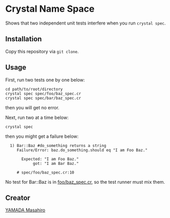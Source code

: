 # Crystal Name Space

Shows that two independent unit tests interfere when you run `crystal spec`.

## Installation

Copy this repository via `git clone`.

## Usage

First, run two tests one by one below:

``` shell
cd path/to/root/directory
crystal spec spec/foo/baz_spec.cr
crystal spec spec/bar/baz_spec.cr
```
then you will get no error.

Next, run two at a time below:

``` shell
crystal spec
```
then you might get a failure below:
```
  1) Bar::Baz #do_something returns a string
     Failure/Error: baz.do_something.should eq "I am Foo Baz."

       Expected: "I am Foo Baz."
            got: "I am Bar Baz."

     # spec/foo/baz_spec.cr:10
```
No test for Bar::Baz is in [foo/baz_spec.cr](spec/foo/baz_spec.cr), so the test runner must mix them.


## Creator

[YAMADA Masahiro](https://github.com/yamada-masahiro)
